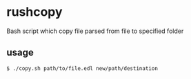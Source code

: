 # rushcopy
Bash script which copy file parsed from file to specified folder
## usage
```sh
$ ./copy.sh path/to/file.edl new/path/destination
```